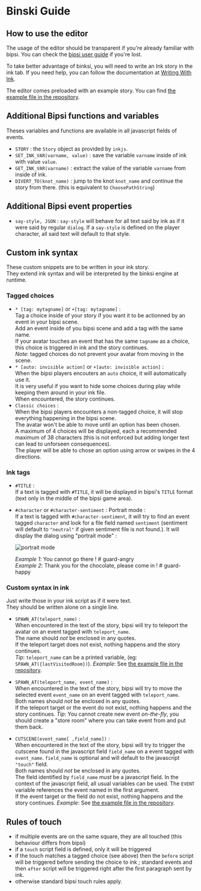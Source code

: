 # Binski Guide

## How to use the editor

The usage of the editor should be transparent if you're already familiar with bipsi. You can check the [bipsi user guide](https://kool.tools/bipsi/user-guide.pdf) if you're lost.

To take better advantage of binksi, you will need to write an Ink story in the ink tab. If you need help, you can follow the documentation at [Writing With Ink](https://github.com/inkle/ink/blob/master/Documentation/WritingWithInk.md). 

The editor comes preloaded with an example story. You can find [the example file in the repository](https://github.com/smwhr/binksi/blob/main/data/story.ink).

## Additional Bipsi functions and variables

Theses variables and functions are available in all javascript fields of events.  

* `STORY` : the `Story` object as provided by `inkjs`.
* `SET_INK_VAR(varname, value)` : save the variable `varname` inside of ink with value `value`.
* `GET_INK_VAR(varname)` : extract the value of the variable `varname` from inside of ink.
* `DIVERT_TO(knot_name)` : jump to the knot `knot_name` and continue the story from there. (this is equivalent to `ChoosePathString`)

## Additional Bipsi event properties

* `say-style, JSON` : `say-style` will behave for all text said by ink as if it were said by regular `dialog`. If a `say-style` is defined on the player character, all said text will default to that style.

## Custom ink syntax

These custom snippets are to be written in your ink story.  
They extend ink syntax and will be interpreted by the binksi engine at runtime.

### Tagged choices

* `* [tag: mytagname]` or `+[tag: mytagname]` :  
    Tag a choice inside of your story if you want it to be actionned by an event in your bipsi scene.  
    Add an event inside of you bipsi scene and add a tag with the same name.  
    If your avatar touches an event that has the same `tagname` as a choice, this choice is triggered in ink and the story continues.  
    _Note_: tagged choices do not prevent your avatar from moving in the scene.
* `* [auto: invisible action]` or `+[auto: invisible action]` :  
    When the bipsi players encouters an `auto` choice, it will automatically use it.  
    It is very useful if you want to hide some choices during play while keeping them around in your ink file.  
    When encountered, the story continues.  
* `Classic choices` :  
    When the bipsi players encounters a non-tagged choice, it will stop everything happening in the bipsi scene.  
    The avatar won't be able to move until an option has been chosen.  
    A maximum of 4 choices will be displayed, each a recommended maximum of 38 characters (this is not enforced but adding longer text can lead to unforseen consequences).  
    The player will be able to chose an option using arrow or swipes in the 4 directions.


### Ink tags

* `#TITLE` :  
    If a text is tagged with `#TITLE`, it will be displayed in bipsi's `TITLE` format (text only in the middle of the bipsi game area).

* `#character` or `#character-sentiment` : Portrait mode :  
    If a text is tagged with `#character-sentiment`, it will try to find an event tagged `character` and look for a file field named `sentiment` (sentiment will default to `"neutral"` if given sentiment file is not found.). It will display the dialog using "portrait mode" :

    ![portrait mode](portrait-mode.png)  

    _Example 1_: You cannot go there ! # guard-angry  
    _Example 2_: Thank you for the chocolate, please come in ! # guard-happy  

### Custom syntax in ink
Just write those in your ink script as if it were text.  
They should be written alone on a single line.

* `SPAWN_AT(teleport_name)` :  
    When encountered in the text of the story, bipsi will try to teleport the avatar on an event tagged with `teleport_name`.  
    The name should _not_ be enclosed in any quotes.  
    If the teleport target does not exist, nothing happens and the story continues.  
    _Tip_: `teleport_name` can be a printed variable, (eg: `SPAWN_AT({lastVisitedRoom})`).
    _Example_: See [the example file in the repository](https://github.com/smwhr/binksi/blob/main/data/story.ink).


* `SPAWN_AT(teleport_name, event_name)` :  
    When encountered in the text of the story, bipsi will try to move the selected event `event_name` on an event tagged with `teleport_name`.  
    Both names should _not_ be enclosed in any quotes.  
    If the teleport target or the event do not exist, nothing happens and the story continues. 
    _Tip_: You cannot create new event _on-the-fly_, you should create a "store room" where you can take event from and put them back.

* `CUTSCENE(event_name[ ,field_name])` :  
    When encountered in the text of the story, bipsi will try to trigger the cutscene found in the javascript field `field_name` on a event tagged with `event_name`. `field_name` is optional and will default to the javascript `"touch"` field.  
    Both names should _not_ be enclosed in any quotes.  
    The field identified by `field_name` _must_ be a javascript field. In the context of the javascript field, all usual variables can be used. The `EVENT` variable references the event named in the first argument.  
    If the event target or the field do not exist, nothing happens and the story continues. 
    _Example_: See [the example file in the repository](https://github.com/smwhr/binksi/blob/main/data/story.ink).


## Rules of touch

* if multiple events are on the same square, they are all touched (this behaviour differs from bipsi)
* if a `touch` script field is defined, only it will be triggered
* if the touch matches a tagged choice (see above) then the `before` script will be triggered before sending the choice to ink ; standard events and then `after` script will be triggered right after the first paragraph sent by ink.
* otherwise standard bipsi touch rules apply.